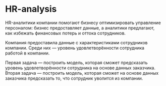 # HR-analysis

HR-аналитики компании помогают бизнесу оптимизировать управление персоналом: бизнес предоставляет данные, а аналитики предлагают, как избежать финансовых потерь и оттока сотрудников. 

Компания предоставила данные с характеристиками сотрудников компании. Среди них — уровень удовлетворённости сотрудника работой в компании. 

Первая задача — построить модель, которая сможет предсказать уровень удовлетворённости сотрудника на основе данных заказчика. 
Вторая задача — построить модель, которая сможет на основе данных заказчика предсказать то, что сотрудник уволится из компании.
